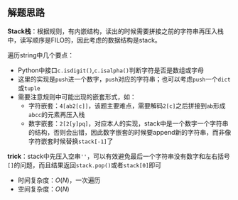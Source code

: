 ## 解题思路
**Stack栈**：根据规则，有内嵌结构，读出的时候需要拼接之前的字符串再压入栈中，读写顺序是FILO的，因此考虑的数据结构是stack。

遍历string中几个要点：
+ Python中接口`c.isdigit()`,`c.isalpha()`判断字符是否是数组或字母
+ 这里的实现是`push`进一个数字，`push`对应的字符串；也可以考虑`push`一个`dict`或`tuple`
+ 需要注意规则中可能出现的嵌套形式，如：
    + 字符嵌套：`4[ab2[c]]`，该题主要难点，需要解码`2[c]`之后拼接到`ab`形成`abcc`的元素再压入栈
    + 数字嵌套：`2[2[y]pq]`，对应本人的实现，stack中是一个数字一个字符串的结构，否则会出错，因此数字嵌套的时候要append新的字符串，而非像字符嵌套时候替换`stack[-1]`了

**trick**：stack中先压入空串`''`，可以有效避免最后一个字符串没有数字和左右括号`[]`的问题，而且结果返回`stack.pop()`或者`stack[0]`即可

 + 时间复杂度：$O(N)$，一次遍历
 + 空间复杂度：$O(N)$
